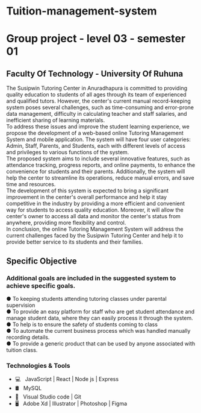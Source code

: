# Tuition-management-system


<h1>Group project - level 03 - semester 01</h1>
<h2>Faculty Of Technology - University Of Ruhuna</h2>

<p>The Susipwin Tutoring Center in Anuradhapura is committed to providing quality education to students of all ages through its team of experienced and qualified tutors. However, the center's current manual record-keeping system poses several challenges, such as time-consuming and error-prone data management, difficulty in calculating teacher and staff salaries, and inefficient sharing of learning materials.<br>
To address these issues and improve the student learning experience, we propose the development of a web-based online Tutoring Management System and mobile application. The system will have four user categories: Admin, Staff, Parents, and Students, each with different levels of access and privileges to various functions of the system.<br>
The proposed system aims to include several innovative features, such as attendance tracking, progress reports, and online payments, to enhance the convenience for students and their parents. Additionally, the system will help the center to streamline its operations, reduce manual errors, and save time and resources.<br>
The development of this system is expected to bring a significant improvement in the center's overall performance and help it stay competitive in the industry by providing a more efficient and convenient way for students to access quality education. Moreover, it will allow the center's owner to access all data and monitor the center's status from anywhere, providing more flexibility and control.<br>
In conclusion, the online Tutoring Management System will address the current challenges faced by the Susipwin Tutoring Center and help it to provide better service to its students and their families.<br>
</p>

<h2>Specific Objective</h2>
<h3>Additional goals are included in the suggested system to achieve specific goals.</h3>

<p>
●	To keeping students attending tutoring classes under parental supervision<br>
●	To provide an easy platform for staff who are get student attendance and manage student data, where they can easily process it through the system.<br>
●	To help is to ensure the safety of students coming to class<br>
●	To automate the current business process which was handled manually recording details.<br>
●	To provide a generic product that can be used by anyone associated with tuition class.<br>

</p>

<h3>Technologies & Tools</h3>

- 💻 &nbsp; JavaScript | React | Node js | Express
- 🛢 &nbsp; MySQL
- 🔧 &nbsp; Visual Studio code  | Git
- 🖥 &nbsp; Adobe Xd | Illustrator | Photoshop | Figma
